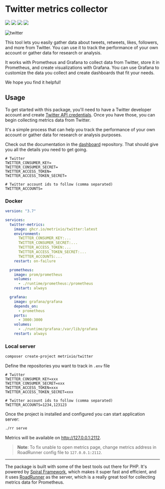 # Twitter metrics collector

<a href="https://packagist.org/packages/metrixio/twitter"><img src="https://poser.pugx.org/metrixio/twitter/require/php"></a>
<a href="https://packagist.org/packages/metrixio/twitter"><img src="https://poser.pugx.org/metrixio/twitter/version"></a>
<a href="https://github.com/metrixio/twitter/actions"><img src="https://github.com/metrixio/twitter/actions/workflows/docker-image.yml/badge.svg"></a>
<a href="https://packagist.org/packages/metrixio/twitter"><img src="https://poser.pugx.org/metrixio/twitter/downloads"></a>

![twitter](https://user-images.githubusercontent.com/773481/209433204-d3a5efb4-80f8-495b-bfbf-f4806f4d094b.png)

This tool lets you easily gather data about tweets, retweets, likes, followers, and more from Twitter. You can use it to track the performance of your own account or gather data for research or analysis. 

It works with Prometheus and Grafana to collect data from Twitter, store it in Prometheus, and create visualizations with Grafana. You can use Grafana to customize the data you collect and create dashboards that fit your needs.

We hope you find it helpful!

## Usage

To get started with this package, you'll need to have a Twitter developer account and create [Twitter API credentials](https://developer.twitter.com/en/docs/basics/authentication/guides/access-tokens.html). Once you have those, you can begin collecting metrics data from Twitter. 

It's a simple process that can help you track the performance of your own account or gather data for research or analysis purposes.

Check out the documentation in the [dashboard](https://github.com/metrixio/dashboard) repository. That should give you all the details you need to get going.

```dotenv
# Twitter
TWITTER_CONSUMER_KEY=
TWITTER_CONSUMER_SECRET=
TWITTER_ACCESS_TOKEN=
TWITTER_ACCESS_TOKEN_SECRET=

# Twitter account ids to follow (comma separated)
TWITTER_ACCOUNTS=
```

### Docker

```yaml
version: "3.7"

services:
  twitter-metrics:
    image: ghcr.io/metrixio/twitter:latest
    environment:
      TWITTER_CONSUMER_KEY:...
      TWITTER_CONSUMER_SECRET:...
      TWITTER_ACCESS_TOKEN:...
      TWITTER_ACCESS_TOKEN_SECRET:...
      TWITTER_ACCOUNTS:...
    restart: on-failure

  prometheus:
    image: prom/prometheus
    volumes:
      - ./runtime/prometheus:/prometheus
    restart: always

  grafana:
    image: grafana/grafana
    depends_on:
      - prometheus
    ports:
      - 3000:3000
    volumes:
      - ./runtime/grafana:/var/lib/grafana
    restart: always
```

### Local server

```bash
composer create-project metrixio/twitter
```

Define the repositories you want to track in `.env` file

```dotenv
# Twitter
TWITTER_CONSUMER_KEY=xxx
TWITTER_CONSUMER_SECRET=xxx
TWITTER_ACCESS_TOKEN=xxx
TWITTER_ACCESS_TOKEN_SECRET=xxx

# Twitter account ids to follow (comma separated)
TWITTER_ACCOUNTS=1234,123123
```

Once the project is installed and configured you can start application server:

```bash
./rr serve
```

Metrics will be available on http://127.0.0.1:2112.

> **Note**:
> To fix unable to open metrics page, change metrics address in RoadRunner config file to `127.0.0.1:2112`.

-----

The package is built with some of the best tools out there for PHP. It's powered by [Spiral Framework](https://github.com/spiral/framework/), which makes it super fast and efficient, and it uses [RoadRunner](https://github.com/roadrunner-server/roadrunner) as the server, which is a really great tool for collecting metrics data for Prometheus.
